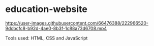 # education-website

https://user-images.githubusercontent.com/66476388/222966520-9dcbcfc8-b92d-4ae0-8b3f-1c88a73d6708.mp4

Tools used:
HTML, CSS and JavaScript
